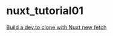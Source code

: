 # nuxt_tutorial01
[Build a dev.to clone with Nuxt new fetch](https://nuxtjs.org/ja/tutorials/build-dev-to-clone-with-nuxt-new-fetch)